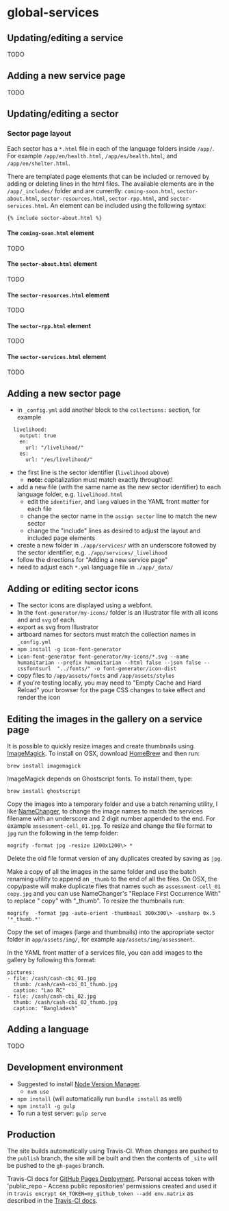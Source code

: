 # global-services

## Updating/editing a service

TODO

## Adding a new service page

TODO

## Updating/editing a sector

### Sector page layout

Each sector has a `*.html` file in each of the language folders inside `/app/`. For example `/app/en/health.html`, `/app/es/health.html`, and `/app/en/shelter.html`.

There are templated page elements that can be included or removed by adding or deleting lines in the html files.
The available elements are in the `/app/_includes/` folder and are currently: `coming-soon.html`, `sector-about.html`, `sector-resources.html`, `sector-rpp.html`, and `sector-services.html`. An element can be included using the following syntax:
```
{% include sector-about.html %}
```

#### The `coming-soon.html` element

TODO

#### The `sector-about.html` element

TODO

#### The `sector-resources.html` element

TODO

#### The `sector-rpp.html` element

TODO

#### The `sector-services.html` element

TODO


## Adding a new sector page

- in `_config.yml` add another block to the `collections:` section, for example
```
  livelihood:
    output: true
    en: 
      url: "/livelihood/"
    es: 
      url: "/es/livelihood/"
```
- the first line is the sector identifier (`livelihood` above)
  - **note:** capitalization must match exactly throughout!
- add a new file (with the same name as the new sector identifier) to each language folder, e.g. `livelihood.html`
  - edit the `identifier`, and `lang` values in the YAML front matter for each file
  - change the sector name in the `assign sector` line to match the new sector
  - change the "include" lines as desired to adjust the layout and included page elements
- create a new folder in `./app/services/` with an underscore followed by the sector identifier, e.g. `./app/services/_livelihood`
- follow the directions for "Adding a new service page"
- need to adjust each `*.yml` language file in `./app/_data/`

## Adding or editing sector icons

- The sector icons are displayed using a webfont.
- In the `font-generator/my-icons/` folder is an Illustrator file with all icons and and `svg` of each.
- export as svg from Illustrator
- artboard names for sectors must match the collection names in `_config.yml`
- `npm install -g icon-font-generator`
- `icon-font-generator font-generator/my-icons/*.svg --name humanitarian --prefix humanitarian --html false --json false --cssfontsurl  "../fonts/" -o font-generator/icon-dist`  
- copy files to `/app/assets/fonts` and `/app/assets/styles`
- if you're testing locally, you may need to "Empty Cache and Hard Reload" your browser for the page CSS changes to take effect and render the icon

## Editing the images in the gallery on a service page

It is possible to quickly resize images and create thumbnails using [ImageMagick](https://www.imagemagick.org/script/download.php).
To install on OSX, download [HomeBrew](https://brew.sh/) and then run:
```
brew install imagemagick
```

ImageMagick depends on Ghostscript fonts. To install them, type:
```
brew install ghostscript
```

Copy the images into a temporary folder and use a batch renaming utility, I like [NameChanger](https://mrrsoftware.com/namechanger/), to change the image names to match the services filename with an underscore and 2 digit number appended to the end. For example `assessment-cell_01.jpg`. To resize and change the file format to `jpg` run the following in the temp folder:
```
mogrify -format jpg -resize 1200x1200\> *
```
Delete the old file format version of any duplicates created by saving as `jpg`.

Make a copy of all the images in the same folder and use the batch renaming utility to append an `_thumb` to the end of all the files. On OSX, the copy/paste will make duplicate files that names such as `assessment-cell_01 copy.jpg` and you can use NameChanger's "Replace First Occurrence With" to replace " copy" with "\_thumb". To resize the thumbnails run:
```
mogrify  -format jpg -auto-orient -thumbnail 300x300\> -unsharp 0x.5  '*_thumb.*'
```

Copy the set of images (large and thumbnails) into the appropriate sector folder in `app/assets/img/`, for example `app/assets/img/assessment`.

In the YAML front matter of a services file, you can add images to the gallery by following this format:

```
pictures:
- file: /cash/cash-cbi_01.jpg
  thumb: /cash/cash-cbi_01_thumb.jpg
  caption: "Lao RC"
- file: /cash/cash-cbi_02.jpg
  thumb: /cash/cash-cbi_02_thumb.jpg
  caption: "Bangladesh"
```

## Adding a language

TODO

## Development environment

- Suggested to install [Node Version Manager](https://github.com/nvm-sh/nvm). 
  - `nvm use`
- `npm install` (will automatically run `bundle install` as well)
- `npm install -g gulp`
- To run a test server: `gulp serve`

## Production

The site builds automatically using Travis-CI. When changes are pushed to the `publish` branch, the site will be built and then the contents of `_site` will be pushed to the `gh-pages` branch.

Travis-CI docs for [GitHub Pages Deployment](https://docs.travis-ci.com/user/deployment/pages/). Personal access token with 'public_repo - Access public repositories' permissions created and used it in `travis encrypt GH_TOKEN=my_github_token --add env.matrix` as described in the [Travis-CI docs](https://docs.travis-ci.com/user/environment-variables#Encrypting-environment-variables).